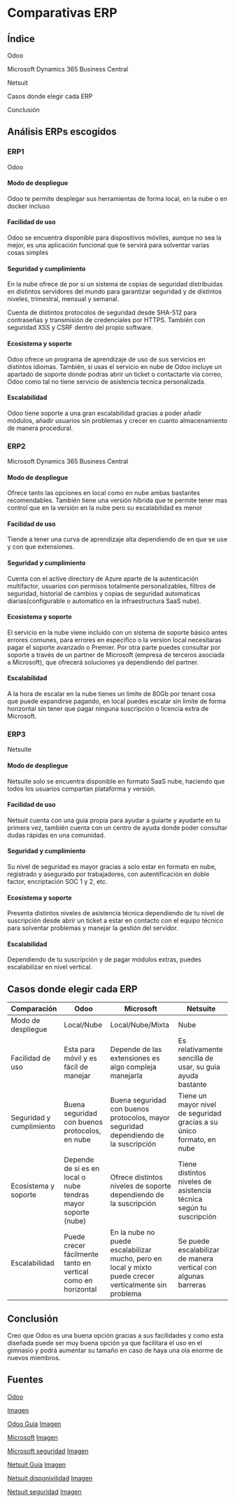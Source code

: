 # Comparativas ERP
## Índice

Odoo

Microsoft Dynamics 365 Business Central

Netsuit

Casos donde elegir cada ERP

Conclusión

## Análisis ERPs escogidos
### ERP1
Odoo
#### Modo de despliegue

Odoo te permite desplegar sus herramientas de forma local, en la nube o en docker incluso
#### Facilidad de uso

Odoo se encuentra disponible para dispositivos móviles, aunque no sea la mejor, es una aplicación funcional que te servirá para solventar varias cosas simples

#### Seguridad y cumplimiento

En la nube ofrece de por si un sistema de copias de seguridad distribuidas en distintos servidores del mundo para garantizar seguridad y de distintos niveles, trimestral, mensual y semanal.

Cuenta de distintos protocolos de seguridad desde SHA-512 para contraseñas y transmisión de credenciales por HTTPS. También con seguridad XSS y CSRF dentro del propio software.

#### Ecosistema y soporte

Odoo ofrece un programa de aprendizaje de uso de sus servicios en distintos idiomas.
También, si usas el servicio en nube de Odoo incluye un apartado de soporte donde podras abrir un ticket o contactarte vía correo, Odoo como tal no tiene servicio de asistencia tecnica personalizada.

#### Escalabilidad

Odoo tiene soporte a una gran escalabilidad gracias a poder añadir módulos, añadir usuarios sin problemas y crecer en cuanto almacenamiento de manera procedural.

### ERP2
Microsoft Dynamics 365 Business Central
#### Modo de despliegue

Ofrece tanto las opciones en local como en nube ambas bastantes recomendables. También tiene una versión hibrida que te permite tener mas control que en la versión en la nube pero su escalabilidad es menor

#### Facilidad de uso

Tiende a tener una curva de aprendizaje alta dependiendo de en que se use y con que extensiones.

#### Seguridad y cumplimiento

Cuenta con el active directory de Azure aparte de la autenticación multifactor, usuarios con permisos totalmente personalizables, filtros de seguridad, historial de cambios y copias de seguridad automaticas diarias(configurable o automatico en la infraestructura SaaS nube).

#### Ecosistema y soporte

El servicio en la nube viene incluido con un sistema de soporte básico antes errores comunes, para errores en especifico o la version local necesitaras pagar el soporte avanzado o Premier.
Por otra parte puedes consultar por soporte a través de un partner de Microsoft (empresa de terceros asociada a Microsoft), que ofrecerá soluciones ya dependiendo del partner.

#### Escalabilidad

A la hora de escalar en la nube tienes un limite de 80Gb por tenant cosa que puede expandirse pagando, en local puedes escalar sin limite de forma horizontal sin tener que pagar ninguna suscripción o licencia extra de Microsoft.

### ERP3
Netsuite
#### Modo de despliegue

Netsuite solo se encuentra disponible en formato SaaS nube, haciendo que todos los usuarios compartan plataforma y versión.

#### Facilidad de uso

Netsuit cuenta con una guia propia para ayudar a guiarte y ayudarte en tu primera vez, también cuenta con un centro de ayuda donde poder consultar dudas rápidas en una comunidad.

#### Seguridad y cumplimiento

Su nivel de seguridad es mayor gracias a solo estar en formato en nube, registrado y asegurado por trabajadores, con autentificación en doble factor, encriptación SOC 1 y 2, etc.

#### Ecosistema y soporte

Presenta distintos niveles de asistencia técnica dependiendo de tu nivel de suscripción desde abrir un ticket a estar en contacto con el equipo técnico para solventar problemas y manejar la gestión del servidor.

#### Escalabilidad

Dependiendo de tu suscripción y de pagar módulos extras, puedes escalabilizar en nivel vertical.

## Casos donde elegir cada ERP


| Comparación              | Odoo                                                          | Microsoft                                                                                              | Netsuite                                                              |
| ------------------------ | ------------------------------------------------------------- | ------------------------------------------------------------------------------------------------------ | --------------------------------------------------------------------- |
| Modo de despliegue       | Local/Nube                                                    | Local/Nube/Mixta                                                                                       | Nube                                                                  |
| Facilidad de uso         | Esta para móvil y es fácil de manejar                         | Depende de las extensiones es algo compleja manejarla                                                  | Es relativamente sencilla de usar, su guia ayuda bastante             |
| Seguridad y cumplimiento | Buena seguridad con buenos protocolos, en nube                | Buena seguridad con buenos protocolos, mayor seguridad dependiendo de la suscripción                   | Tiene un mayor nivel de seguridad gracias a su único formato, en nube |
| Ecosistema y soporte     | Depende de si es en local o nube tendras mayor soporte (nube) | Ofrece distintos niveles de soporte dependiendo de la suscripción                                      | Tiene distintos niveles de asistencia técnica según tu suscripción    |
| Escalabilidad            | Puede crecer fácilmente tanto en vertical como en horizontal  | En la nube no puede escalabilizar mucho, pero en local y mixto puede crecer verticalmente sin problema | Se puede escalabilizar de manera vertical con algunas barreras        |
## Conclusión

Creo que Odoo es una buena opción gracias a sus facilidades y como esta diseñada puede ser muy buena opción ya que facilitara el uso en el gimnasio y podrá aumentar su tamaño en caso de haya una ola enorme de nuevos miembros.

## Fuentes

[Odoo](**[https://www.odoo.com/documentation/19.0/applications.html](https://www.odoo.com/documentation/19.0/applications.html)**)

[Imagen](/asset/odoo_manual.png)

[Odoo Guia](**[https://www.odoo.com/es_ES/slides](https://www.odoo.com/es_ES/slides)**)
[Imagen](/asset/odoo_guia.png)

[Microsoft](**[https://learn.microsoft.com/es-es/dynamics365/business-central/](https://learn.microsoft.com/es-es/dynamics365/business-central/)**)
[Imagen](/asset/Microsoft_manual.png)

[Microsoft seguridad](**[https://learn.microsoft.com/es-es/dynamics365/business-central/dev-itpro/security/security-and-protection](https://learn.microsoft.com/es-es/dynamics365/business-central/dev-itpro/security/security-and-protection)**)
[Imagen](/asset/Microsoft_manual_seguridad.png)

[Netsuit Guia](**[https://www.netsuite.com/portal/services/training/suite-training/netsuite-guided-learning.shtml](https://www.netsuite.com/portal/services/training/suite-training/netsuite-guided-learning.shtml)**)
[Imagen](/asset/Netsuit_guide.png)

[Netsuit disponivilidad](**[https://www.netsuite.com/portal/platform/infrastructure/availability.shtml](https://www.netsuite.com/portal/platform/infrastructure/availability.shtml)**)
[Imagen](/asset/Netsuit_avaliavility.png)

[Netsuit seguridad](**[https://www.netsuite.com/portal/platform/infrastructure/operational-security.shtml](https://www.netsuite.com/portal/platform/infrastructure/operational-security.shtml)**)
[Imagen](Netsuit_security.png)
